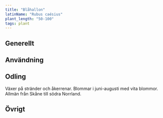 ```yaml
---
title: "Blåhallon"
latinName: "Rubus caésius"
plant_length: "50-100"
tags: plant
---
```


## Generellt

## Användning

## Odling

Växer på stränder och åkerrenar. Blommar i juni-augusti med vita blommor. Allmän från Skåne till södra Norrland.

## Övrigt
